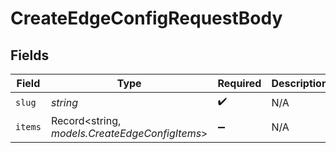# CreateEdgeConfigRequestBody


## Fields

| Field                                          | Type                                           | Required                                       | Description                                    |
| ---------------------------------------------- | ---------------------------------------------- | ---------------------------------------------- | ---------------------------------------------- |
| `slug`                                         | *string*                                       | :heavy_check_mark:                             | N/A                                            |
| `items`                                        | Record<string, *models.CreateEdgeConfigItems*> | :heavy_minus_sign:                             | N/A                                            |